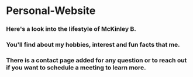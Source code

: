 # Personal-Website
### Here's a look into the lifestyle of McKinley B.
### You'll find about my hobbies, interest and fun facts that me.
### There is a contact page added for any question or to reach out if you want to schedule a meeting to learn more.
